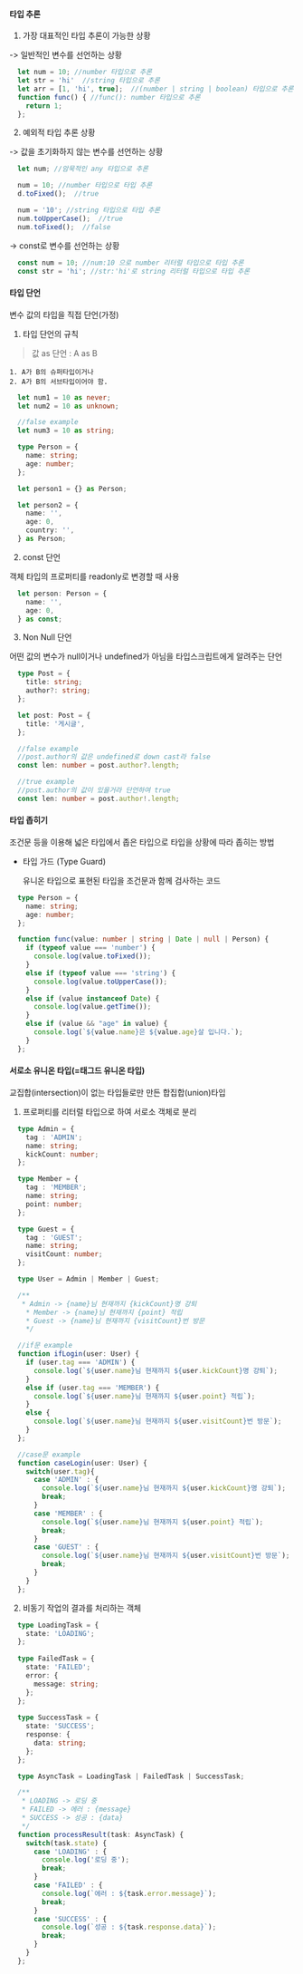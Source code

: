 #### 타입 추론

1. 가장 대표적인 타입 추론이 가능한 상황

-> 일반적인 변수를 선언하는 상황

```typescript
  let num = 10; //number 타입으로 추론
  let str = 'hi'  //string 타입으로 추론
  let arr = [1, 'hi', true];  //(number | string | boolean) 타입으로 추론
  function func() { //func(): number 타입으로 추론
    return 1;
  };
```

2. 예외적 타입 추론 상황

-> 값을 초기화하지 않는 변수를 선언하는 상황

```typescript
  let num; //암묵적인 any 타입으로 추론

  num = 10; //number 타입으로 타입 추론
  d.toFixed();  //true

  num = '10'; //string 타입으로 타입 추론
  num.toUpperCase();  //true
  num.toFixed();  //false
```

-> const로 변수를 선언하는 상황

```typescript
  const num = 10; //num:10 으로 number 리터럴 타입으로 타입 추론
  const str = 'hi'; //str:'hi'로 string 리터럴 타입으로 타입 추론
```

#### 타입 단언

변수 값의 타입을 직접 단언(가정)

1. 타입 단언의 규칙
  
  > 값 as 단언 : A as B
    
    1. A가 B의 슈퍼타입이거나
    2. A가 B의 서브타입이어야 함.

```typescript
  let num1 = 10 as never;
  let num2 = 10 as unknown;

  //false example
  let num3 = 10 as string;

  type Person = {
    name: string;
    age: number;
  };

  let person1 = {} as Person;

  let person2 = {
    name: '',
    age: 0,
    country: '',
  } as Person;
```
2. const 단언

객체 타입의 프로퍼티를 readonly로 변경할 때 사용

```typescript
  let person: Person = {
    name: '',
    age: 0,
  } as const;
```

3. Non Null 단언

어떤 값의 변수가 null이거나 undefined가 아님을 타입스크립트에게 알려주는 단언

```typescript
  type Post = {
    title: string;
    author?: string;
  };

  let post: Post = {
    title: '게시글',
  };

  //false example
  //post.author의 값은 undefined로 down cast라 false
  const len: number = post.author?.length;

  //true example
  //post.author의 값이 있을거라 단언하여 true
  const len: number = post.author!.length;
```

#### 타입 좁히기

조건문 등을 이용해 넓은 타입에서 좁은 타입으로 타입을 상황에 따라 좁히는 방법

- 타입 가드 (Type Guard)

    유니온 타입으로 표현된 타입을 조건문과 함께 검사하는 코드

```typescript
  type Person = {
    name: string;
    age: number;
  };

  function func(value: number | string | Date | null | Person) {
    if (typeof value === 'number') {
      console.log(value.toFixed());
    } 
    else if (typeof value === 'string') {
      console.log(value.toUpperCase());
    }
    else if (value instanceof Date) {
      console.log(value.getTime());
    }
    else if (value && "age" in value) {
      console.log(`${value.name}은 ${value.age}살 입니다.`);
    }
  };
```

#### 서로소 유니온 타입(=태그드 유니온 타입)

교집합(intersection)이 없는 타입들로만 만든 합집합(union)타입

1. 프로퍼티를 리터럴 타입으로 하여 서로소 객체로 분리

```typescript
  type Admin = {
    tag : 'ADMIN';
    name: string;
    kickCount: number;
  };

  type Member = {
    tag : 'MEMBER';
    name: string;
    point: number;
  };

  type Guest = {
    tag : 'GUEST';
    name: string;
    visitCount: number;
  };

  type User = Admin | Member | Guest;

  /**
   * Admin -> {name}님 현재까지 {kickCount}명 강퇴
    * Member -> {name}님 현재까지 {point} 적립
    * Guest -> {name}님 현재까지 {visitCount}번 방문
    */

  //if문 example
  function ifLogin(user: User) {
    if (user.tag === 'ADMIN') {
      console.log(`${user.name}님 현재까지 ${user.kickCount}명 강퇴`);
    }
    else if (user.tag === 'MEMBER') {
      console.log(`${user.name}님 현재까지 ${user.point} 적립`);
    }
    else {
      console.log(`${user.name}님 현재까지 ${user.visitCount}번 방문`);
    }
  };

  //case문 example
  function caseLogin(user: User) {
    switch(user.tag){
      case 'ADMIN' : {
        console.log(`${user.name}님 현재까지 ${user.kickCount}명 강퇴`);
        break;
      }
      case 'MEMBER' : {
        console.log(`${user.name}님 현재까지 ${user.point} 적립`);
        break;
      }
      case 'GUEST' : {
        console.log(`${user.name}님 현재까지 ${user.visitCount}번 방문`);
        break;
      }
    }
  };
```

2. 비동기 작업의 결과를 처리하는 객체

```typescript
  type LoadingTask = {
    state: 'LOADING';
  };
  
  type FailedTask = {
    state: 'FAILED';
    error: {
      message: string;
    };
  };
  
  type SuccessTask = {
    state: 'SUCCESS';
    response: {
      data: string;
    };
  };

  type AsyncTask = LoadingTask | FailedTask | SuccessTask;

  /**
   * LOADING -> 로딩 중
   * FAILED -> 에러 : {message}
   * SUCCESS -> 성공 : {data}
   */
  function processResult(task: AsyncTask) {
    switch(task.state) {
      case 'LOADING' : {
        console.log('로딩 중');
        break;
      }
      case 'FAILED' : {
        console.log(`에러 : ${task.error.message}`);
        break;
      }
      case 'SUCCESS' : {
        console.log(`성공 : ${task.response.data}`);
        break;
      }
    }
  };
```